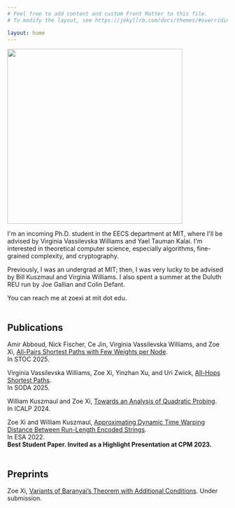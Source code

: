 ```yaml
---
# Feel free to add content and custom Front Matter to this file.
# To modify the layout, see https://jekyllrb.com/docs/themes/#overriding-theme-defaults

layout: home
---
```


<img width="400" src="Zoe-website.jpg">

I'm an incoming Ph.D. student in the EECS department at MIT, where
I'll be advised by Virginia Vassilevska Williams and Yael Tauman
Kalai. I'm interested in theoretical computer science, especially
algorithms, fine-grained complexity, and cryptography.

Previously, I was an undergrad at MIT; then, I was very lucky to be
advised by Bill Kuszmaul and Virginia Williams. I also spent a summer
at the Duluth REU run by Joe Gallian and Colin Defant.

You can reach me at zoexi at mit dot edu.
<br/><br/>
## **Publications**

Amir Abboud, Nick Fischer, Ce Jin, Virginia Vassilevska Williams, and
Zoe Xi, [All-Pairs Shortest Paths with Few Weights per Node](https://www.arxiv.org/abs/2506.20017).  
In STOC 2025.

Virginia Vassilevska Williams, Zoe Xi, Yinzhan Xu, and Uri Zwick,
[All-Hops Shortest Paths](https://arxiv.org/abs/2410.23617).  
In SODA 2025.

William Kuszmaul and Zoe Xi, [Towards an Analysis of Quadratic
Probing](https://drops.dagstuhl.de/entities/document/10.4230/LIPIcs.ICALP.2024.103).  
In ICALP 2024.

Zoe Xi and William Kuszmaul, [Approximating Dynamic Time Warping
Distance Between Run-Length Encoded Strings](https://arxiv.org/abs/2207.00915).  
In ESA 2022.  
**Best Student Paper. Invited as a Highlight Presentation at CPM 2023.**
<br/><br/>
## **Preprints**

Zoe Xi, [Variants of Baranyai’s Theorem with Additional
Conditions](https://arxiv.org/abs/2410.08513). Under submission.
